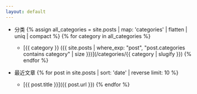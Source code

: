 ```yaml
---
layout: default
---
```


- 分类
{% assign all_categories = site.posts | map: 'categories' | flatten | uniq | compact %}
{% for category in all_categories %}
  - [{{ category }} ({{ site.posts | where_exp: "post", "post.categories contains category" | size }})](/categories/{{ category | slugify }})
{% endfor %}

- 最近文章
{% for post in site.posts | sort: 'date' | reverse limit: 10 %}
  - [{{ post.title }}]({{ post.url }})
{% endfor %}


